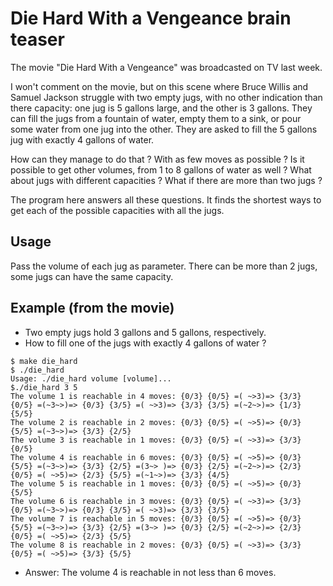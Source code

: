 # Die Hard With a Vengeance brain teaser

The movie "Die Hard With a Vengeance" was broadcasted on TV last week.

I won't comment on the movie, but on this scene where Bruce Willis and Samuel Jackson struggle with two empty jugs, with no other indication than there capacity: one jug is 5 gallons large, and the other is 3 gallons.
They can fill the jugs from a fountain of water, empty them to a sink, or pour some water from one jug into the other.
They are asked to fill the 5 gallons jug with exactly 4 gallons of water.

How can they manage to do that ? With as few moves as possible ?
Is it possible to get other volumes, from 1 to 8 gallons of water as well ?
What about jugs with different capacities ?
What if there are more than two jugs ?

The program here answers all these questions.
It finds the shortest ways to get each of the possible capacities with all the jugs.

## Usage

Pass the volume of each jug as parameter.
There can be more than 2 jugs, some jugs can have the same capacity.

## Example (from the movie)

* Two empty jugs hold 3 gallons and 5 gallons, respectively.
* How to fill one of the jugs with exactly 4 gallons of water ?

```
$ make die_hard
$ ./die_hard
Usage: ./die_hard volume [volume]...
$./die_hard 3 5
The volume 1 is reachable in 4 moves: {0/3} {0/5} =( ~>3)=> {3/3} {0/5} =(~3~>)=> {0/3} {3/5} =( ~>3)=> {3/3} {3/5} =(~2~>)=> {1/3} {5/5} 
The volume 2 is reachable in 2 moves: {0/3} {0/5} =( ~>5)=> {0/3} {5/5} =(~3~>)=> {3/3} {2/5} 
The volume 3 is reachable in 1 moves: {0/3} {0/5} =( ~>3)=> {3/3} {0/5} 
The volume 4 is reachable in 6 moves: {0/3} {0/5} =( ~>5)=> {0/3} {5/5} =(~3~>)=> {3/3} {2/5} =(3~> )=> {0/3} {2/5} =(~2~>)=> {2/3} {0/5} =( ~>5)=> {2/3} {5/5} =(~1~>)=> {3/3} {4/5} 
The volume 5 is reachable in 1 moves: {0/3} {0/5} =( ~>5)=> {0/3} {5/5} 
The volume 6 is reachable in 3 moves: {0/3} {0/5} =( ~>3)=> {3/3} {0/5} =(~3~>)=> {0/3} {3/5} =( ~>3)=> {3/3} {3/5} 
The volume 7 is reachable in 5 moves: {0/3} {0/5} =( ~>5)=> {0/3} {5/5} =(~3~>)=> {3/3} {2/5} =(3~> )=> {0/3} {2/5} =(~2~>)=> {2/3} {0/5} =( ~>5)=> {2/3} {5/5} 
The volume 8 is reachable in 2 moves: {0/3} {0/5} =( ~>3)=> {3/3} {0/5} =( ~>5)=> {3/3} {5/5} 
```

* Answer: The volume 4 is reachable in not less than 6 moves.
